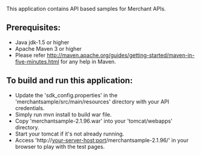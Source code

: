 This application contains API based samples for Merchant APIs. 

Prerequisites:
---------------
*	Java jdk-1.5 or higher
*	Apache Maven 3 or higher
*  Please refer http://maven.apache.org/guides/getting-started/maven-in-five-minutes.html for any help in Maven.

To build and run this application:
----------------------------------

*   Update the 'sdk_config.properties' in the 'merchantsample/src/main/resources' directory with your API credentials.
*	Simply run mvn install to build war file.
*	Copy 'merchantsample-2.1.96.war' into your 'tomcat/webapps' directory.
*	Start your tomcat if it's not already running.
*	Access 'http://<your-server-host:port>/merchantsample-2.1.96/' in your browser to play with the test pages.

